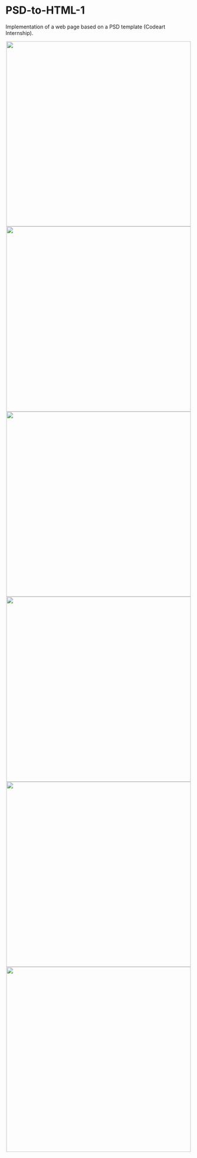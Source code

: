 # PSD-to-HTML-1
Implementation of a web page based on a PSD template (Codeart Internship).


<div align="center"><img width="500" src="https://user-images.githubusercontent.com/18449614/173606801-23e04b45-0f10-4afa-8da9-f6108ea4330e.png"> </div><div align="center"><i></i></div>

<div align="center"><img width="500" src="https://user-images.githubusercontent.com/18449614/173606924-61c3e5d0-b607-4379-956f-121e2bcc3add.png" > </div><div align="center"><i></i></div>

<div align="center"><img width="500" src="https://user-images.githubusercontent.com/18449614/173607037-0fc5aba4-76d0-4f64-b4f1-cc641e586019.png"> </div><div align="center"><i></i></div>

<div align="center"><img width="500" src="https://user-images.githubusercontent.com/18449614/173607142-d9117c2f-d80e-4309-9d12-f3eb50772d1d.png"></div><div align="center"><i></i></div>

<div align="center"><img width="500" src="https://user-images.githubusercontent.com/18449614/173607280-944ccd3d-f077-4c42-8556-204a54bfaab6.png"> </div><div align="center"><i></i></div>

<div align="center"><img width="500" src="https://user-images.githubusercontent.com/18449614/173607398-cd616d66-d7f5-47da-afaa-0c0a0418fc4c.png"></div><div align="center"><i></i></div>



